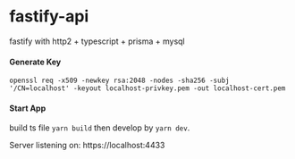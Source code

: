 # fastify-api
fastify with http2 + typescript + prisma + mysql

#### Generate Key
`openssl req -x509 -newkey rsa:2048 -nodes -sha256 -subj '/CN=localhost' -keyout localhost-privkey.pem -out localhost-cert.pem`

#### Start App
build ts file `yarn build` then develop by `yarn dev`.

Server listening on: https://localhost:4433
